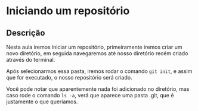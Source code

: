 # Iniciando um repositório

## Descrição

Nesta aula iremos iniciar um repositório, primeiramente iremos criar um novo diretório, em seguida navegaremos até nosso diretório recém criado através do terminal.

Após selecionarmos essa pasta, iremos rodar o comando `git init`, e assim que for executado, o nosso repositório será criado.

Você pode notar que aparentemente nada foi adicionado no diretório, mas caso rode o comando `ls -a`, verá que aparece uma pasta .git, que é justamente o que queríamos.
